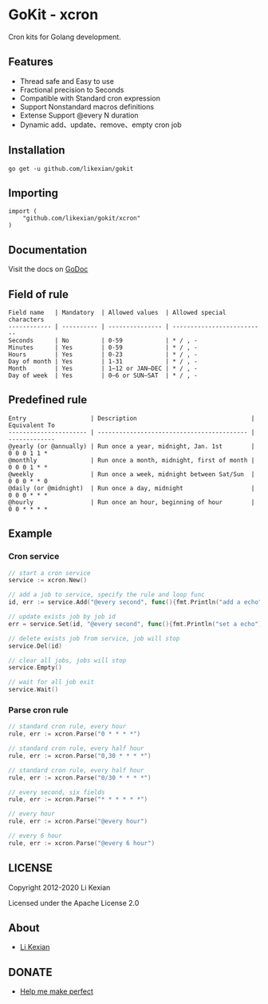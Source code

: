 # GoKit - xcron

Cron kits for Golang development.

## Features

- Thread safe and Easy to use
- Fractional precision to Seconds
- Compatible with Standard cron expression
- Support Nonstandard macros definitions
- Extense Support @every N duration
- Dynamic add、update、remove、empty cron job

## Installation

    go get -u github.com/likexian/gokit

## Importing

    import (
        "github.com/likexian/gokit/xcron"
    )

## Documentation

Visit the docs on [GoDoc](https://godoc.org/github.com/likexian/gokit/xcron)

## Field of rule

```
Field name   | Mandatory  | Allowed values  | Allowed special characters
------------ | ---------- | --------------- | --------------------------
Seconds      | No         | 0-59            | * / , -
Minutes      | Yes        | 0-59            | * / , -
Hours        | Yes        | 0-23            | * / , -
Day of month | Yes        | 1-31            | * / , -
Month        | Yes        | 1–12 or JAN–DEC | * / , -
Day of week  | Yes        | 0–6 or SUN–SAT  | * / , -
```

## Predefined rule

```
Entry                  | Description                                | Equivalent To
---------------------- | ------------------------------------------ | -------------
@yearly (or @annually) | Run once a year, midnight, Jan. 1st        | 0 0 0 1 1 *
@monthly               | Run once a month, midnight, first of month | 0 0 0 1 * *
@weekly                | Run once a week, midnight between Sat/Sun  | 0 0 0 * * 0
@daily (or @midnight)  | Run once a day, midnight                   | 0 0 0 * * *
@hourly                | Run once an hour, beginning of hour        | 0 0 * * * *
```

## Example

### Cron service

```go
// start a cron service
service := xcron.New()

// add a job to service, specify the rule and loop func
id, err := service.Add("@every second", func(){fmt.Println("add a echo")})

// update exists job by job id
err = service.Set(id, "@every second", func(){fmt.Println("set a echo")})

// delete exists job from service, job will stop
service.Del(id)

// clear all jobs, jobs will stop
service.Empty()

// wait for all job exit
service.Wait()
```

### Parse cron rule

```go
// standard cron rule, every hour
rule, err := xcron.Parse("0 * * * *")

// standard cron rule, every half hour
rule, err := xcron.Parse("0,30 * * * *")

// standard cron rule, every half hour
rule, err := xcron.Parse("0/30 * * * *")

// every second, six fields
rule, err := xcron.Parse("* * * * * *")

// every hour
rule, err := xcron.Parse("@every hour")

// every 6 hour
rule, err := xcron.Parse("@every 6 hour")
```

## LICENSE

Copyright 2012-2020 Li Kexian

Licensed under the Apache License 2.0

## About

- [Li Kexian](https://www.likexian.com/)

## DONATE

- [Help me make perfect](https://www.likexian.com/donate/)
